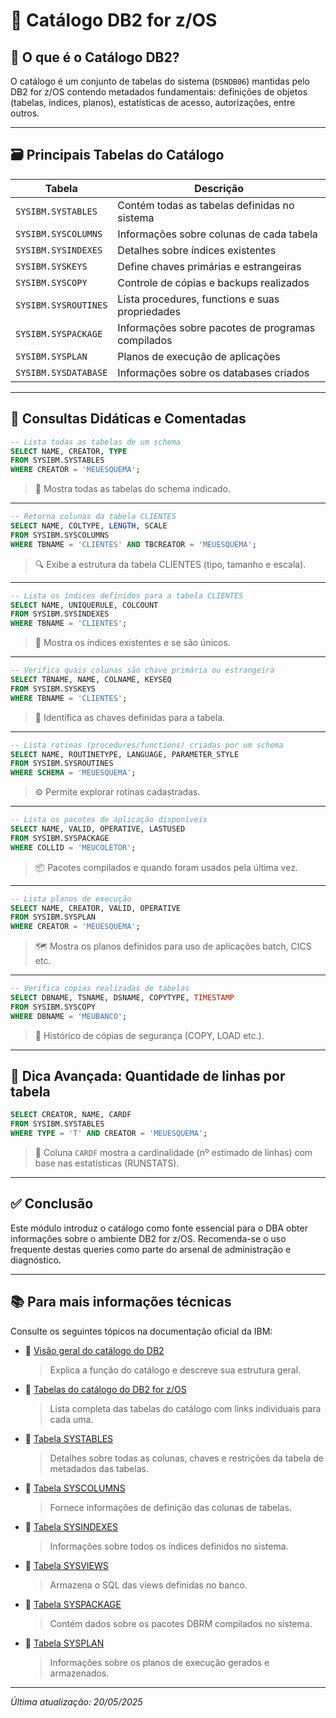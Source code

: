 # 📁 Catálogo DB2 for z/OS

## 🧠 O que é o Catálogo DB2?

O catálogo é um conjunto de tabelas do sistema (`DSNDB06`) mantidas pelo DB2 for z/OS contendo metadados fundamentais: definições de objetos (tabelas, índices, planos), estatísticas de acesso, autorizações, entre outros.

---

## 🗃️ Principais Tabelas do Catálogo

| Tabela                      | Descrição                                                   |
|----------------------------|-------------------------------------------------------------|
| `SYSIBM.SYSTABLES`         | Contém todas as tabelas definidas no sistema                |
| `SYSIBM.SYSCOLUMNS`        | Informações sobre colunas de cada tabela                    |
| `SYSIBM.SYSINDEXES`        | Detalhes sobre índices existentes                           |
| `SYSIBM.SYSKEYS`           | Define chaves primárias e estrangeiras                      |
| `SYSIBM.SYSCOPY`           | Controle de cópias e backups realizados                     |
| `SYSIBM.SYSROUTINES`       | Lista procedures, functions e suas propriedades             |
| `SYSIBM.SYSPACKAGE`        | Informações sobre pacotes de programas compilados           |
| `SYSIBM.SYSPLAN`           | Planos de execução de aplicações                            |
| `SYSIBM.SYSDATABASE`       | Informações sobre os databases criados                      |

---

## 📌 Consultas Didáticas e Comentadas

```sql
-- Lista todas as tabelas de um schema
SELECT NAME, CREATOR, TYPE
FROM SYSIBM.SYSTABLES
WHERE CREATOR = 'MEUESQUEMA';
```
> 🎯 Mostra todas as tabelas do schema indicado.

---

```sql
-- Retorna colunas da tabela CLIENTES
SELECT NAME, COLTYPE, LENGTH, SCALE
FROM SYSIBM.SYSCOLUMNS
WHERE TBNAME = 'CLIENTES' AND TBCREATOR = 'MEUESQUEMA';
```
> 🔍 Exibe a estrutura da tabela CLIENTES (tipo, tamanho e escala).

---

```sql
-- Lista os índices definidos para a tabela CLIENTES
SELECT NAME, UNIQUERULE, COLCOUNT
FROM SYSIBM.SYSINDEXES
WHERE TBNAME = 'CLIENTES';
```
> 📌 Mostra os índices existentes e se são únicos.

---

```sql
-- Verifica quais colunas são chave primária ou estrangeira
SELECT TBNAME, NAME, COLNAME, KEYSEQ
FROM SYSIBM.SYSKEYS
WHERE TBNAME = 'CLIENTES';
```
> 🧷 Identifica as chaves definidas para a tabela.

---

```sql
-- Lista rotinas (procedures/functions) criadas por um schema
SELECT NAME, ROUTINETYPE, LANGUAGE, PARAMETER_STYLE
FROM SYSIBM.SYSROUTINES
WHERE SCHEMA = 'MEUESQUEMA';
```
> ⚙️ Permite explorar rotinas cadastradas.

---

```sql
-- Lista os pacotes de aplicação disponíveis
SELECT NAME, VALID, OPERATIVE, LASTUSED
FROM SYSIBM.SYSPACKAGE
WHERE COLLID = 'MEUCOLETOR';
```
> 📦 Pacotes compilados e quando foram usados pela última vez.

---

```sql
-- Lista planos de execução
SELECT NAME, CREATOR, VALID, OPERATIVE
FROM SYSIBM.SYSPLAN
WHERE CREATOR = 'MEUESQUEMA';
```
> 🗺️ Mostra os planos definidos para uso de aplicações batch, CICS etc.

---

```sql
-- Verifica cópias realizadas de tabelas
SELECT DBNAME, TSNAME, DSNAME, COPYTYPE, TIMESTAMP
FROM SYSIBM.SYSCOPY
WHERE DBNAME = 'MEUBANCO';
```
> 💾 Histórico de cópias de segurança (COPY, LOAD etc.).

---

## 🧠 Dica Avançada: Quantidade de linhas por tabela

```sql
SELECT CREATOR, NAME, CARDF
FROM SYSIBM.SYSTABLES
WHERE TYPE = 'T' AND CREATOR = 'MEUESQUEMA';
```
> 🔢 Coluna `CARDF` mostra a cardinalidade (nº estimado de linhas) com base nas estatísticas (RUNSTATS).

---

## ✅ Conclusão

Este módulo introduz o catálogo como fonte essencial para o DBA obter informações sobre o ambiente DB2 for z/OS. Recomenda-se o uso frequente destas queries como parte do arsenal de administração e diagnóstico.

---

## 📚 Para mais informações técnicas

Consulte os seguintes tópicos na documentação oficial da IBM:

- 🔹 [Visão geral do catálogo do DB2](https://www.ibm.com/docs/en/db2-for-zos/13.0.0?topic=system-db2-catalog)  
  > Explica a função do catálogo e descreve sua estrutura geral.

- 🔹 [Tabelas do catálogo do DB2 for z/OS](https://www.ibm.com/docs/en/db2-for-zos/13?topic=catalog-catalog-tables)  
  > Lista completa das tabelas do catálogo com links individuais para cada uma.

- 🔹 [Tabela SYSTABLES](https://www.ibm.com/docs/en/db2-for-zos/13?topic=tables-systables)  
  > Detalhes sobre todas as colunas, chaves e restrições da tabela de metadados das tabelas.

- 🔹 [Tabela SYSCOLUMNS](https://www.ibm.com/docs/en/db2-for-zos/13?topic=tables-syscolumns)  
  > Fornece informações de definição das colunas de tabelas.

- 🔹 [Tabela SYSINDEXES](https://www.ibm.com/docs/en/db2-for-zos/13?topic=tables-sysindexes)  
  > Informações sobre todos os índices definidos no sistema.

- 🔹 [Tabela SYSVIEWS](https://www.ibm.com/docs/en/db2-for-zos/13?topic=tables-sysviews)  
  > Armazena o SQL das views definidas no banco.

- 🔹 [Tabela SYSPACKAGE](https://www.ibm.com/docs/en/db2-for-zos/13?topic=tables-syspackage)  
  > Contém dados sobre os pacotes DBRM compilados no sistema.

- 🔹 [Tabela SYSPLAN](https://www.ibm.com/docs/en/db2-for-zos/13?topic=tables-sysplan)  
  > Informações sobre os planos de execução gerados e armazenados.

---

*Última atualização: 20/05/2025*

